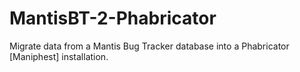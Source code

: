 # MantisBT-2-Phabricator
Migrate data from a Mantis Bug Tracker database into a Phabricator [Maniphest] installation.
